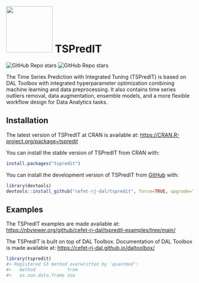 
<!-- README.md is generated from README.Rmd. Please edit that file -->

# <img src='https://raw.githubusercontent.com/cefet-rj-dal/tspredit/master/inst/logo.png' align='centre' height='125' width='125'/> TSPredIT

<!-- badges: start -->

![GitHub Repo
stars](https://img.shields.io/github/stars/cefet-rj-dal/tspredit?logo=Github)
![GitHub Repo stars](https://cranlogs.r-pkg.org/badges/tspredit)
<!-- badges: end -->

The Time Series Prediction with Integrated Tuning (TSPredIT) is based on
DAL Toolbox with integrated hyperparameter optimization combining
machine learning and data preprocessing. It also contains time series
outliers removal, data augmentation, ensemble models, and a more
flexible workflow design for Data Analytics tasks.

## Installation

The latest version of TSPredIT at CRAN is available at:
<https://CRAN.R-project.org/package=tspredit>

You can install the stable version of TSPredIT from CRAN with:

``` r
install.packages("tspredit")
```

You can install the development version of TSPredIT from
[GitHub](https://github.com/cefet-rj-dal/tspredit) with:

``` r
library(devtools)
devtools::install_github("cefet-rj-dal/tspredit", force=TRUE, upgrade="never")
```

## Examples

The TSPredIT examples are made available at:
<https://nbviewer.org/github/cefet-rj-dal/tspredit-examples/tree/main/>

The TSPredIT is built on top of DAL Toolbox. Documentation of DAL
Toolbox is made available at:
<https://cefet-rj-dal.github.io/daltoolbox/>

``` r
library(tspredit)
#> Registered S3 method overwritten by 'quantmod':
#>   method            from
#>   as.zoo.data.frame zoo
```
